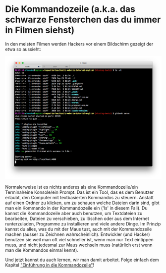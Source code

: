 # Die Kommandozeile (a.k.a. das schwarze Fensterchen das du immer in Filmen siehst)

In den meisten Filmen werden Hackers vor einem Bildschirm gezeigt der etwa so aussieht:

![](/assets/hacker_screen.png)

Normalerweise ist es nichts anderes als eine Kommandozeile/ein Terminal/eine Konsole/ein Prompt. Das ist ein Tool, das es dem Benutzer erlaubt, den Computer mit textbasierten Kommandos zu steuern. Anstatt auf einen Ordner zu klicken, um zu schauen welche Dateien darin sind, gibt man ein Kommando in der Kommandozeile ein ('ls' in diesem Fall). Du kannst die Kommandozeile aber auch benutzen, um Textdateien zu bearbeiten, Dateien zu verschieben, zu löschen oder aus dem Internet runterzuladen, Programme zu installieren und viele andere Dinge. Im Prinzip kannst du alles, was du mit der Maus tust, auch mit der Kommandozeile machen (ausser zu Zeichnen wahrscheinlich). Entwickler (und Hacker) benutzen sie weil man oft viel schneller ist, wenn man nur Text eintippen muss, und nicht jedesmal zur Maus wechseln muss (natürlich erst wenn man die Kommandos einmal kennt).

Und jetzt kannst du auch lernen, wir man damit arbeitet. Folge einfach dem Kapitel ["Einführung in die Kommandozeile"](https://tutorial.djangogirls.org/de/intro_to_command_line/)!




